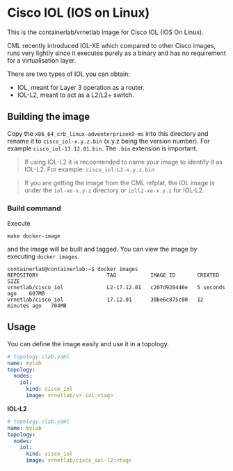 # Cisco IOL (IOS on Linux)

This is the containerlab/vrnetlab image for Cisco IOL (IOS On Linux).

CML recently introduced IOL-XE which compared to other Cisco images, runs very lightly since it executes purely as a binary and has no requirement for a virtualisation layer.

There are two types of IOL you can obtain:

- IOL, meant for Layer 3 operation as a router.
- IOL-L2, meant to act as a L2/L2+ switch.

## Building the image

Copy the `x86_64_crb_linux-adventerprisek9-ms` into this directory and rename it to `cisco_iol-x.y.z.bin` (x.y.z being the version number). For example `cisco_iol-17.12.01.bin`. The `.bin` extension is important.

> If using IOL-L2 it is reccomended to name your image to identify it as IOL-L2. For example: `cisco_iol-L2-x.y.z.bin`

> If you are getting the image from the CML refplat, the IOL image is under the `iol-xe-x.y.z` directory or `ioll2-xe-x.y.z` for IOL-L2.

### Build command

Execute

```
make docker-image
```

and the image will be built and tagged. You can view the image by executing `docker images`.

```
containerlab@containerlab:~$ docker images
REPOSITORY                      TAG           IMAGE ID       CREATED          SIZE
vrnetlab/cisco_iol              L2-17.12.01   c207d920446e   5 seconds ago    607MB
vrnetlab/cisco_iol              17.12.01      30be6c875c80   12 minutes ago   704MB
```

## Usage

You can define the image easily and use it in a topology.

```yaml
# topology.clab.yaml
name: mylab
topology:
  nodes:
    iol:
      kind: cisco_iol
      image: vrnetlab/vr-iol:<tag>
```

**IOL-L2**

```yaml
# topology.clab.yaml
name: mylab
topology:
  nodes:
    iol:
      kind: cisco_iol
      image: vrnetlab/cisco_iol-l2:<tag>
```